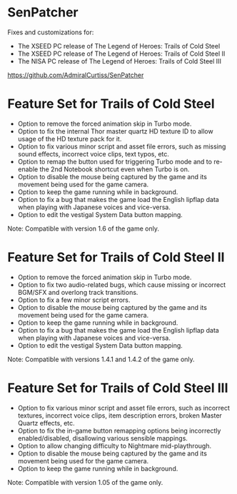 SenPatcher
==========

Fixes and customizations for:
- The XSEED PC release of The Legend of Heroes: Trails of Cold Steel
- The XSEED PC release of The Legend of Heroes: Trails of Cold Steel II
- The NISA PC release of The Legend of Heroes: Trails of Cold Steel III

https://github.com/AdmiralCurtiss/SenPatcher


Feature Set for Trails of Cold Steel
====================================

* Option to remove the forced animation skip in Turbo mode.
* Option to fix the internal Thor master quartz HD texture ID to allow usage of the HD texture pack for it.
* Option to fix various minor script and asset file errors, such as missing sound effects, incorrect voice clips, text typos, etc.
* Option to remap the button used for triggering Turbo mode and to re-enable the 2nd Notebook shortcut even when Turbo is on.
* Option to disable the mouse being captured by the game and its movement being used for the game camera.
* Option to keep the game running while in background.
* Option to fix a bug that makes the game load the English lipflap data when playing with Japanese voices and vice-versa.
* Option to edit the vestigal System Data button mapping.

Note: Compatible with version 1.6 of the game only.


Feature Set for Trails of Cold Steel II
=======================================

* Option to remove the forced animation skip in Turbo mode.
* Option to fix two audio-related bugs, which cause missing or incorrect BGM/SFX and overlong track transitions.
* Option to fix a few minor script errors.
* Option to disable the mouse being captured by the game and its movement being used for the game camera.
* Option to keep the game running while in background.
* Option to fix a bug that makes the game load the English lipflap data when playing with Japanese voices and vice-versa.
* Option to edit the vestigal System Data button mapping.

Note: Compatible with versions 1.4.1 and 1.4.2 of the game only.


Feature Set for Trails of Cold Steel III
========================================

* Option to fix various minor script and asset file errors, such as incorrect textures, incorrect voice clips, item description errors, broken Master Quartz effects, etc.
* Option to fix the in-game button remapping options being incorrectly enabled/disabled, disallowing various sensible mappings.
* Option to allow changing difficulty to Nightmare mid-playthrough.
* Option to disable the mouse being captured by the game and its movement being used for the game camera.
* Option to keep the game running while in background.

Note: Compatible with version 1.05 of the game only.
